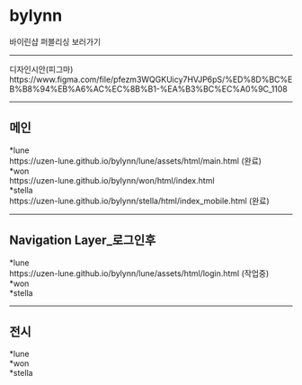 # bylynn
바이린샵 퍼블리싱 보러가기
<hr>
디자인시안(피그마)<br>
https://www.figma.com/file/pfezm3WQGKUicy7HVJP6pS/%ED%8D%BC%EB%B8%94%EB%A6%AC%EC%8B%B1-%EA%B3%BC%EC%A0%9C_1108
<hr>
<h2><strong>메인</strong></h2>
<div>*lune </div>
https://uzen-lune.github.io/bylynn/lune/assets/html/main.html (완료)
<div>*won </div>
https://uzen-lune.github.io/bylynn/won/html/index.html
<div>*stella</div>
https://uzen-lune.github.io/bylynn/stella/html/index_mobile.html (완료)

<hr>
<h2><strong>Navigation Layer_로그인후</strong></h2>
<div>*lune </div>
https://uzen-lune.github.io/bylynn/lune/assets/html/login.html (작업중)
<div>*won </div>
<!-- https://uzen-lune.github.io/bylynn/won/html/index.html -->
<div>*stella</div>
<!-- https://uzen-lune.github.io/bylynn/stella/html/navigation_drawer_layer_mobile (작업중) -->

<hr>
<h2><strong>전시</strong></h2>
<div>*lune </div>
<!-- https://uzen-lune.github.io/bylynn/lune/assets/html/main.html -->
<div>*won </div>
<!-- https://uzen-lune.github.io/bylynn/won/html/index.html -->
<div>*stella</div>
<!-- https://uzen-lune.github.io/bylynn/stella/html/index_mobile.html -->
